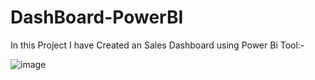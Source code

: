 # DashBoard-PowerBI
In this Project I have Created an Sales Dashboard using Power Bi Tool:-

![image](https://user-images.githubusercontent.com/102470567/192289148-b7034e84-02b4-4a02-8fe2-18be785d8bd9.png)

